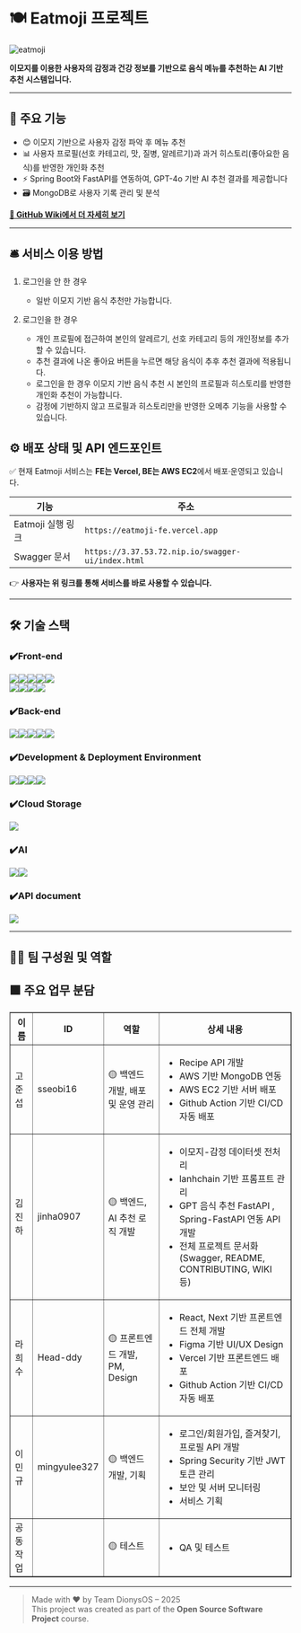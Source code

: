# 🍽️ Eatmoji 프로젝트

![eatmoji](https://github.com/user-attachments/assets/48bc651f-5caf-4d92-90e3-89c0fbb26602)

**이모지를 이용한 사용자의 감정과 건강 정보를 기반으로 음식 메뉴를 추천하는 AI 기반 추천 시스템입니다.**

---

## 🚀 주요 기능

- 😊 이모지 기반으로 사용자 감정 파악 후 메뉴 추천
- 📊 사용자 프로필(선호 카테고리, 맛, 질병, 알레르기)과 과거 히스토리(좋아요한 음식)를 반영한 개인화 추천
- ⚡️ Spring Boot와 FastAPI를 연동하여, GPT-4o 기반 AI 추천 결과를 제공합니다
- 🗃️ MongoDB로 사용자 기록 관리 및 분석

**[🔗 GitHub Wiki에서 더 자세히 보기](https://github.com/EATMOJI-DionysOS/Eatmoji_BE/wiki/%EC%A3%BC%EC%9A%94-%EA%B8%B0%EB%8A%A5)**

---

## 🛎️ 서비스 이용 방법

1. 로그인을 안 한 경우
   
   - 일반 이모지 기반 음식 추천만 가능합니다.
     
2. 로그인을 한 경우
   
   - 개인 프로필에 접근하여 본인의 알레르기, 선호 카테고리 등의 개인정보를 추가할 수 있습니다.
   - 추천 결과에 나온 좋아요 버튼을 누르면 해당 음식이 추후 추천 결과에 적용됩니다.
   - 로그인을 한 경우 이모지 기반 음식 추천 시 본인의 프로필과 히스토리를 반영한 개인화 추천이 가능합니다.
   - 감정에 기반하지 않고 프로필과 히스토리만을 반영한 오메추 기능을 사용할 수 있습니다.


## ⚙️ 배포 상태 및 API 엔드포인트

✅ 현재 Eatmoji 서비스는 **FE는 Vercel, BE는 AWS EC2**에서 배포·운영되고 있습니다.

| 기능                  | 주소                                                  |
|-----------------------|-------------------------------------------------------------|
| Eatmoji 실행 링크     | `https://eatmoji-fe.vercel.app`                                      |
| Swagger 문서          | `https://3.37.53.72.nip.io/swagger-ui/index.html`              |

👉 **사용자는 위 링크를 통해 서비스를 바로 사용할 수 있습니다.**

---

## 🛠️ 기술 스택

### ✔️Front-end
<img src="https://img.shields.io/badge/Next.js-000000?style=for-the-badge&logo=nextdotjs&logoColor=white" /><img src="https://img.shields.io/badge/React-9333EA?style=for-the-badge&logo=react&logoColor=61DAFB" /><img src="https://img.shields.io/badge/TypeScript-3178C6?style=for-the-badge&logo=typescript&logoColor=white" /><img src="https://img.shields.io/badge/Zustand-708090?style=for-the-badge&logo=Zustand&logoColor=white" /><img src="https://img.shields.io/badge/axios-5A29E4?style=for-the-badge&logo=axios&logoColor=white" />
<br>
<img src="https://img.shields.io/badge/SWR-F59E0B?style=for-the-badge&logo=vercel&logoColor=white" /><img src="https://img.shields.io/badge/Tailwind CSS-06B6D4?style=for-the-badge&logo=tailwind-css&logoColor=white" /><img src="https://img.shields.io/badge/PostCSS-DD3A0A?style=for-the-badge&logo=postcss&logoColor=white" /><img src="https://img.shields.io/badge/React Icons-E91E63?style=for-the-badge&logo=react&logoColor=white" />

### ✔️Back-end
<img src="https://img.shields.io/badge/Spring-61BA55?style=for-the-badge&logo=Spring&logoColor=white"><img src="https://img.shields.io/badge/SpringBoot-8ED16A?style=for-the-badge&logo=SpringBoot&logoColor=white"><img src="https://img.shields.io/badge/Springsecurity-39A346?style=for-the-badge&logo=Springsecurity&logoColor=white"><img src="https://img.shields.io/badge/FastAPI-2BA498?style=for-the-badge&logo=FastAPI&logoColor=white"><img src="https://img.shields.io/badge/MongoDB-4AB349?style=for-the-badge&logo=MongoDB&logoColor=white">

### ✔️Development & Deployment Environment
<img src="https://img.shields.io/badge/ESLint-4B32C3?style=for-the-badge&logo=eslint&logoColor=white" /><img src="https://img.shields.io/badge/Vercel-C71585?style=for-the-badge&logo=vercel&logoColor=white" /><img src="https://img.shields.io/badge/AWS EC2-FFFFFF?style=for-the-badge&logo=AWS&logoColor=white" /><img src="https://img.shields.io/badge/nginx-009639?style=for-the-badge&logo=nginx&logoColor=white" />

### ✔️Cloud Storage
<img src="https://img.shields.io/badge/AWS S3-FFFFFF?style=for-the-badge&logo=aws&logoColor=white" />

### ✔️AI
<img src="https://img.shields.io/badge/OpenAI-000000?style=for-the-badge&logo=OpenAI&logoColor=white"><img src="https://img.shields.io/badge/langchain-1C3C3C?style=for-the-badge&logo=langchain&logoColor=white">

### ✔️API document
<img src="https://img.shields.io/badge/swagger-85EA2D?style=for-the-badge&logo=swagger&logoColor=black">

--- 

## 👩‍💻 팀 구성원 및 역할

<h2>🟩 주요 업무 분담</h2>
<table border="1" cellpadding="8" cellspacing="0">
  <thead>
    <tr>
      <th>이름</th>
       <th>ID</th>
      <th>역할</th>
      <th>상세 내용</th>
    </tr>
  </thead>
  <tbody>
    <tr>
      <td>고준섭</td>
       <td>sseobi16</td>
      <td>🟡 백엔드 개발, 배포 및 운영 관리</td>
      <td>
        <ul>
          <li>Recipe API 개발</li>
          <li>AWS 기반 MongoDB 연동</li>
          <li>AWS EC2 기반 서버 배포</li>
          <li>Github Action 기반 CI/CD 자동 배포</li>
        </ul>
      </td>
    </tr>
    <tr>
      <td>김진하</td>
       <td>jinha0907</td>
      <td>🟡 백엔드, AI 추천 로직 개발</td>
      <td>
        <ul>
          <li>이모지-감정 데이터셋 전처리</li>
          <li>lanhchain 기반 프롬프트 관리</li>
          <li>GPT 음식 추천 FastAPI , Spring-FastAPI 연동 API 개발</li>
          <li>전체 프로젝트 문서화(Swagger, README, CONTRIBUTING, WIKI 등)</li>
        </ul>
      </td>
    </tr>
    <tr>
      <td>라희수</td>
       <td>Head-ddy</td>
      <td>🟡 프론트엔드 개발, PM, Design</td>
      <td>
        <ul>
          <li>React, Next 기반 프론트엔드 전체 개발</li>
          <li>Figma 기반 UI/UX Design</li>
          <li>Vercel 기반 프론트엔드 배포</li>
          <li>Github Action 기반 CI/CD 자동 배포</li>
        </ul>
      </td>
    </tr>
    <tr>
      <td>이민규</td>
       <td>mingyulee327</td>
      <td>🟡 백엔드 개발, 기획</td>
      <td>
        <ul>
          <li>로그인/회원가입, 즐겨찾기, 프로필 API 개발</li>
          <li>Spring Security 기반 JWT 토큰 관리</li>
          <li>보안 및 서버 모니터링</li>
          <li>서비스 기획</li>
        </ul>
      </td>
    </tr>
    <tr>
      <td>공동 작업</td>
       <td> </td>
      <td>🟡 테스트</td>
      <td>
        <ul>
          <li>QA 및 테스트</li>
        </ul>
      </td>
    </tr>
  </tbody>
</table>

--- 

> Made with ❤️ by Team DionysOS – 2025  
> This project was created as part of the **Open Source Software Project** course.
> 
